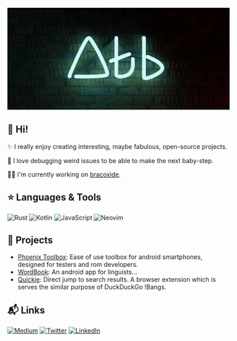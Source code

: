 ![2020, 2023 &copy; A. Taha Baki's Wall](./neon_brick_atb.wall.min.png)

## 👋 Hi!

✨ I really enjoy creating interesting, maybe fabulous, open-source projects.

🧩 I love debugging weird issues to be able to make the next baby-step.
  
🧑‍💻 I'm currently working on [bracoxide](https://github.com/atahabaki/bracoxide).


## ⭐ Languages & Tools

![Rust](https://img.shields.io/badge/Rust-000000.svg?style=for-the-badge&logo=Rust&logoColor=white)
![Kotlin](https://img.shields.io/badge/Kotlin-0095D5.svg?style=for-the-badge&logo=Kotlin&logoColor=white)
![JavaScript](https://img.shields.io/badge/JavaScript-F7DF1E.svg?style=for-the-badge&logo=JavaScript&logoColor=black)
![Neovim](https://img.shields.io/badge/Neovim-8FFF6D.svg?style=for-the-badge&logo=Neovim&logoColor=black)

## 📁 Projects

* [Phoenix Toolbox](https://github.com/atahabaki/phoenix-toolbox):
		Ease of use toolbox for android smartphones, designed for testers and rom developers.
* [WordBook](https://github.com/atahabaki/wordbook-android):
		An android app for linguists...
* [Quickie](https://github.com/atahabaki/quickie):
		Direct jump to search results. A browser extension which is serves the similar purpose of DuckDuckGo !Bangs.

## 📬 Links

[![Medium](https://img.shields.io/badge/Medium-000000?style=for-the-badge&logo=Medium&logoColor=white)](https://atahabaki.medium.com/)
[![Twitter](https://img.shields.io/badge/twitter-1DA1F2?style=for-the-badge&logo=Twitter&logoColor=white)](https://twitter.com/atahabaki)
[![LinkedIn](https://img.shields.io/badge/LinkedIn-0A66C2?style=for-the-badge&logo=LinkedIn&logoColor=white)](https://www.linkedin.com/in/atahabaki/)
